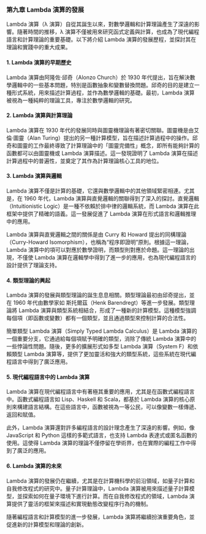 ### 第九章 Lambda 演算的發展

Lambda 演算（λ 演算）自從其誕生以來，對數學邏輯和計算理論產生了深遠的影響。隨著時間的推移，λ 演算不僅被用來研究函式定義與計算，也成為了現代編程語言和計算理論的重要基礎。以下將介紹 Lambda 演算的發展歷程，並探討其在理論和實踐中的重大成果。

#### 1. Lambda 演算的早期歷史
Lambda 演算由阿隆佐·邱奇（Alonzo Church）於 1930 年代提出，旨在解決數學邏輯中的一些基本問題，特別是函數抽象和變數替換問題。邱奇的目的是建立一種形式系統，用來描述計算過程，並作為數學邏輯的基礎。最初，Lambda 演算被視為一種純粹的理論工具，專注於數學邏輯的研究。

#### 2. Lambda 演算與計算理論
Lambda 演算在 1930 年代的發展同時與圖靈機理論有著密切關聯。圖靈機是由艾倫·圖靈（Alan Turing）提出的另一種計算模型，旨在描述計算過程中的操作。邱奇和圖靈的工作最終導致了計算理論中的「圖靈完備性」概念，即所有能夠計算的函數都可以由圖靈機或 Lambda 演算描述。這一發現證明了 Lambda 演算在描述計算過程中的普遍性，並奠定了其作為計算理論核心工具的地位。

#### 3. Lambda 演算與邏輯
Lambda 演算不僅是計算的基礎，它還與數學邏輯中的其他領域緊密相連。尤其是，在 1960 年代，Lambda 演算與直覺邏輯的關聯得到了深入的探討。直覺邏輯（Intuitionistic Logic）是一種不依賴於排中律的邏輯系統，而 Lambda 演算在此框架中提供了精確的語義。這一發展促進了 Lambda 演算在形式語言和邏輯推理中的應用。

Lambda 演算與直覺邏輯之間的關係是由 Curry 和 Howard 提出的同構理論（Curry-Howard Isomorphism），也稱為“程序即證明”原則。根據這一理論，Lambda 演算中的項可以對應於數學證明，而類型則對應於命題。這一理論的出現，不僅使 Lambda 演算在邏輯學中得到了進一步的應用，也為現代編程語言的設計提供了理論支持。

#### 4. 類型理論的興起
Lambda 演算的發展與類型理論的誕生息息相關。類型理論最初由邱奇提出，並在 1960 年代由數學家如 斯托爾茲（Henk Barendregt）等進一步發展。類型理論將 Lambda 演算與類型系統相結合，形成了一種新的計算模型。這種模型強調每個項（即函數或變數）都有一個類型，並且通過類型來控制計算的合法性。

簡單類型 Lambda 演算（Simply Typed Lambda Calculus）是 Lambda 演算的一個重要分支，它通過給每個項賦予明確的類型，消除了傳統 Lambda 演算中的一些悖論性問題。隨後，更多的擴展形式如多型 Lambda 演算（System F）和依賴類型 Lambda 演算等，提供了更加靈活和強大的類型系統，這些系統在現代編程語言中得到了廣泛應用。

#### 5. 現代編程語言中的 Lambda 演算
Lambda 演算在現代編程語言中有著極其重要的應用，尤其是在函數式編程語言中。函數式編程語言如 Lisp、Haskell 和 Scala，都基於 Lambda 演算的核心原則來構建語言結構。在這些語言中，函數被視為一等公民，可以像變數一樣傳遞、返回和賦值。

此外，Lambda 演算還對許多編程語言的設計理念產生了深遠的影響。例如，像 JavaScript 和 Python 這樣的多範式語言，也支持 Lambda 表達式或匿名函數的使用。這使得 Lambda 演算的理論不僅停留在學術界，也在實際的編程工作中得到了廣泛的應用。

#### 6. Lambda 演算的未來
Lambda 演算的發展仍在繼續，尤其是在計算機科學的前沿領域，如量子計算和自我修改程式的研究中。量子計算理論中，Lambda 演算被用來描述量子計算模型，並探索如何在量子環境下進行計算。而在自我修改程式的領域，Lambda 演算提供了靈活的框架來描述和實現動態改變程序行為的機制。

隨著編程語言和計算模型的進一步發展，Lambda 演算將繼續扮演重要角色，並促進新的計算模型和理論的創新。